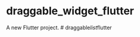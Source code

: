 # draggable_widget_flutter

A new Flutter project.
#   d r a g g a b l e _ l i s t _ f l u t t e r  
 